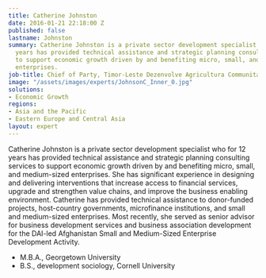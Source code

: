 ```yaml
---
title: Catherine Johnston
date: 2016-01-21 22:18:00 Z
published: false
lastname: Johnston
summary: Catherine Johnston is a private sector development specialist who for 12
  years has provided technical assistance and strategic planning consulting services
  to support economic growth driven by and benefiting micro, small, and medium-sized
  enterprises.
job-title: Chief of Party, Timor-Leste Dezenvolve Agricultura Communitária
image: "/assets/images/experts/JohnsonC_Inner_0.jpg"
solutions:
- Economic Growth
regions:
- Asia and the Pacific
- Eastern Europe and Central Asia
layout: expert
---
```


Catherine Johnston is a private sector development specialist who for 12 years has provided technical assistance and strategic planning consulting services to support economic growth driven by and benefiting micro, small, and medium-sized enterprises. She has significant experience in designing and delivering interventions that increase access to financial services, upgrade and strengthen value chains, and improve the business enabling environment. Catherine has provided technical assistance to donor-funded projects, host-country governments, microfinance institutions, and small and medium-sized enterprises. Most recently, she served as senior advisor for business development services and business association development for the DAI-led Afghanistan Small and Medium-Sized Enterprise Development Activity.

* M.B.A., Georgetown University
* B.S., development sociology, Cornell University
